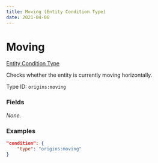 ```yaml
---
title: Moving (Entity Condition Type)
date: 2021-04-06
---
```


# Moving

[Entity Condition Type](../entity_condition_types.md)

Checks whether the entity is currently moving horizontally.

Type ID: `origins:moving`


### Fields

_None._


### Examples

```json
"condition": {
    "type": "origins:moving"
}
```
